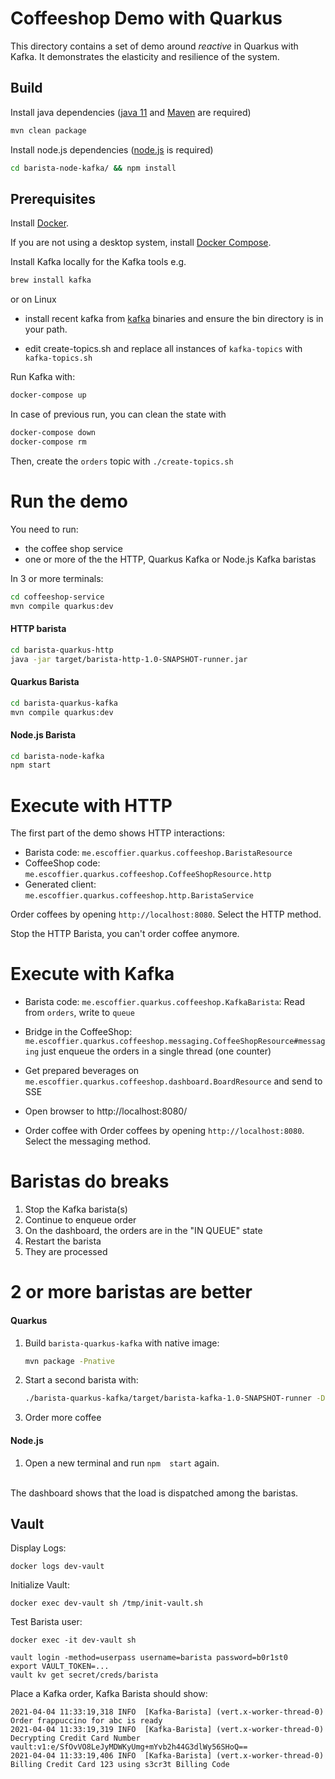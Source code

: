 # Coffeeshop Demo with Quarkus

This directory contains a set of demo around _reactive_ in Quarkus with Kafka.
It demonstrates the elasticity and resilience of the system.

## Build

Install java dependencies (<a href="https://adoptopenjdk.net/installation.html">java 11</a> and
<a href="https://maven.apache.org/install.html">Maven</a> are required)


```bash
mvn clean package
```

Install node.js dependencies (<a href="https://nodejs.org/en/download/">node.js</a> is required)

```bash
cd barista-node-kafka/ && npm install
```

## Prerequisites

Install <a href="https://docs.docker.com/get-docker/">Docker</a>.

If you are not using a desktop system, install <a href="https://docs.docker.com/compose/install/">Docker Compose</a>.


Install Kafka locally for the Kafka tools e.g.

```bash
brew install kafka
```

or on Linux

* install recent kafka from <a href="https://kafka.apache.org/downloads">kafka</a> binaries and
  ensure the bin directory is in your path.

* edit create-topics.sh and replace all instances of `kafka-topics` with `kafka-topics.sh`

Run Kafka with:

```bash
docker-compose up
```

In case of previous run, you can clean the state with

```bash
docker-compose down
docker-compose rm
```

Then, create the `orders` topic with `./create-topics.sh`

# Run the demo

You need to run:

* the coffee shop service
* one or more of the the HTTP, Quarkus Kafka or Node.js Kafka baristas

In 3 or more terminals: 

```bash
cd coffeeshop-service
mvn compile quarkus:dev
```

#### HTTP barista

```bash
cd barista-quarkus-http
java -jar target/barista-http-1.0-SNAPSHOT-runner.jar
```

#### Quarkus Barista

```bash
cd barista-quarkus-kafka
mvn compile quarkus:dev
```

#### Node.js Barista

```bash
cd barista-node-kafka
npm start
```

# Execute with HTTP

The first part of the demo shows HTTP interactions:

* Barista code: `me.escoffier.quarkus.coffeeshop.BaristaResource`
* CoffeeShop code: `me.escoffier.quarkus.coffeeshop.CoffeeShopResource.http`
* Generated client: `me.escoffier.quarkus.coffeeshop.http.BaristaService`

Order coffees by opening `http://localhost:8080`. Select the HTTP method.

Stop the HTTP Barista, you can't order coffee anymore.

# Execute with Kafka

* Barista code: `me.escoffier.quarkus.coffeeshop.KafkaBarista`: Read from `orders`, write to `queue`
* Bridge in the CoffeeShop: `me.escoffier.quarkus.coffeeshop.messaging.CoffeeShopResource#messaging` just enqueue the orders in a single thread (one counter)
* Get prepared beverages on `me.escoffier.quarkus.coffeeshop.dashboard.BoardResource` and send to SSE

* Open browser to http://localhost:8080/
* Order coffee with Order coffees by opening `http://localhost:8080`. Select the messaging method.

# Baristas do breaks

1. Stop the Kafka barista(s)
1. Continue to enqueue order
1. On the dashboard, the orders are in the "IN QUEUE" state
1. Restart the barista
1. They are processed

# 2 or more baristas are better

#### Quarkus

1. Build `barista-quarkus-kafka` with native image:
   ```bash
   mvn package -Pnative
   ```
1. Start a second barista with: 
    ```bash
    ./barista-quarkus-kafka/target/barista-kafka-1.0-SNAPSHOT-runner -Dquarkus.http.port=9999
    ```
1. Order more coffee

#### Node.js

1. Open a new terminal and run `npm  start` again.

<br />
The dashboard shows that the load is dispatched among the baristas.

## Vault

Display Logs:
```
docker logs dev-vault
```

Initialize Vault:
```
docker exec dev-vault sh /tmp/init-vault.sh
```

Test Barista user:
```
docker exec -it dev-vault sh

vault login -method=userpass username=barista password=b0r1st0
export VAULT_TOKEN=...
vault kv get secret/creds/barista
```

Place a Kafka order, Kafka Barista should show:
```
2021-04-04 11:33:19,318 INFO  [Kafka-Barista] (vert.x-worker-thread-0) Order frappuccino for abc is ready
2021-04-04 11:33:19,319 INFO  [Kafka-Barista] (vert.x-worker-thread-0) Decrypting Credit Card Number vault:v1:e/SfOvVO8LeJyMDWKyUmg+mYvb2h44G3dlWy56SHoQ==
2021-04-04 11:33:19,406 INFO  [Kafka-Barista] (vert.x-worker-thread-0) Billing Credit Card 123 using s3cr3t Billing Code
```